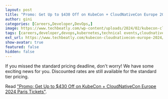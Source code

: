 ```yaml
---
layout: post
title: "Promo: Get Up to $430 Off on KubeCon + CloudNativeCon Europe 2024 Paris Tickets"
author: gini
categories: [Careers,Developer,DevOps,]
image: https://www.techbeatly.com/wp-content/uploads/2024/02/kubecon-cloudnativecon-europe-2024-all-access-pass.png
tags: [careers,developer,devops,kubernetes,technical events,cloudnativecon 2024,cloudnativecon europe 2024,kubecon 2024,kubecon 2024 europe,kubecon 2024 paris,kubecon 2024 promotion,kubecon 2024 voucher,]
ext_url: https://www.techbeatly.com/kubecon-cloudnativecon-europe-2024/
show-avatar: true
featured: false
hidden: false
---
```


If you missed the standard pricing deadline, don't worry! We have some exciting news for you. Discounted rates are still available for the standard tier pricing.

Read ["Promo: Get Up to $430 Off on KubeCon + CloudNativeCon Europe 2024 Paris Tickets"](https://www.techbeatly.com/kubecon-cloudnativecon-europe-2024/).